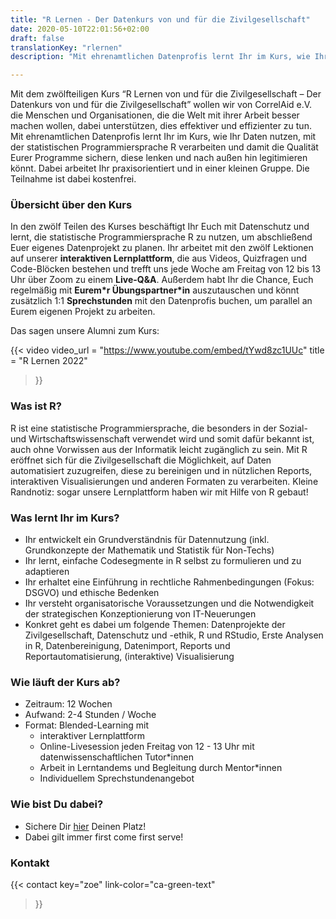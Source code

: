 ```yaml
---
title: "R Lernen - Der Datenkurs von und für die Zivilgesellschaft"
date: 2020-05-10T22:01:56+02:00
draft: false
translationKey: "rlernen"
description: "Mit ehrenamtlichen Datenprofis lernt Ihr im Kurs, wie Ihr Daten nutzen, mit der statistischen Programmiersprache R verarbeiten und damit die Qualität Eurer Programme sichern, diese lenken und nach außen hin legitimieren könnt. Dabei arbeitet Ihr praxisorientiert und in einer kleinen Gruppe. Die Teilnahme ist dabei kostenfrei."

---
```



Mit dem zwölfteiligen Kurs “R Lernen von und für die Zivilgesellschaft – Der Datenkurs von und für die Zivilgesellschaft” wollen wir von CorrelAid e.V. die Menschen und Organisationen, die die Welt mit ihrer Arbeit besser machen wollen, dabei unterstützen, dies effektiver und effizienter zu tun. Mit ehrenamtlichen Datenprofis lernt Ihr im Kurs, wie Ihr Daten nutzen, mit der statistischen Programmiersprache R verarbeiten und damit die Qualität Eurer Programme sichern, diese lenken und nach außen hin legitimieren könnt. Dabei arbeitet Ihr praxisorientiert und in einer kleinen Gruppe. Die Teilnahme ist dabei kostenfrei.

### Übersicht über den Kurs

In den zwölf Teilen des Kurses beschäftigt Ihr Euch mit Datenschutz und lernt, die statistische Programmiersprache R zu nutzen, um abschließend Euer eigenes Datenprojekt zu planen. Ihr arbeitet mit den zwölf Lektionen auf unserer **interaktiven Lernplattform**, die aus Videos, Quizfragen und Code-Blöcken bestehen und trefft uns jede Woche am Freitag von 12 bis 13 Uhr über Zoom zu einem **Live-Q&A**. Außerdem habt Ihr die Chance, Euch regelmäßig mit **Eurem\*r Übungspartner\*in** auszutauschen und könnt zusätzlich 1:1 **Sprechstunden** mit den Datenprofis buchen, um parallel an Eurem eigenen Projekt zu arbeiten.

Das sagen unsere Alumni zum Kurs:


{{< video
    video_url = "https://www.youtube.com/embed/tYwd8zc1UUc"
    title = "R Lernen 2022"
>}}


### Was ist R?

R ist eine statistische Programmiersprache, die besonders in der Sozial- und Wirtschaftswissenschaft verwendet wird und somit dafür bekannt ist, auch ohne Vorwissen aus der Informatik leicht zugänglich zu sein. Mit R eröffnet sich für die Zivilgesellschaft die Möglichkeit, auf Daten automatisiert zuzugreifen, diese zu bereinigen und in nützlichen Reports, interaktiven Visualisierungen und anderen Formaten zu verarbeiten. Kleine Randnotiz: sogar unsere Lernplattform haben wir mit Hilfe von R gebaut!

### Was lernt Ihr im Kurs?



* Ihr entwickelt ein Grundverständnis für Datennutzung (inkl. Grundkonzepte der Mathematik und Statistik für Non-Techs)
* Ihr lernt, einfache Codesegmente in R selbst zu formulieren und zu adaptieren
* Ihr erhaltet eine Einführung in rechtliche Rahmenbedingungen (Fokus: DSGVO) und ethische Bedenken
* Ihr versteht organisatorische Voraussetzungen und die Notwendigkeit der strategischen Konzeptionierung von IT-Neuerungen
* Konkret geht es dabei um folgende Themen: Datenprojekte der Zivilgesellschaft, Datenschutz und -ethik, R und RStudio, Erste Analysen in R, Datenbereinigung, Datenimport, Reports und Reportautomatisierung, (interaktive) Visualisierung

### Wie läuft der Kurs ab?



* Zeitraum: 12 Wochen
* Aufwand: 2-4 Stunden / Woche
* Format: Blended-Learning mit 
    * interaktiver Lernplattform
    * Online-Livesession jeden Freitag von 12 - 13 Uhr mit datenwissenschaftlichen Tutor*innen
    * Arbeit in Lerntandems und Begleitung durch Mentor*innen
    * Individuellem Sprechstundenangebot

### Wie bist Du dabei?

* Sichere Dir [hier](https://ee.correlaid.org/single/OwiGn9iI?return_url=https://www.correlaid.org/) Deinen Platz!
* Dabei gilt immer first come first serve! 

### Kontakt

{{< contact
    key="zoe"
    link-color="ca-green-text"
>}}